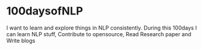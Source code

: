 # 100daysofNLP
I want to learn and explore things in NLP consistently. During this 100days I can learn NLP stuff, Contribute to opensource, Read Research paper and  Write blogs
